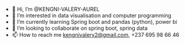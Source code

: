 - 👋 Hi, I’m @KENGNI-VALERY-AUREL
- 👀 I’m interested in data visualisation and computer programming
- 🌱 I’m currently learning Spring boot and pandas (python), power bi
- 💞️ I’m looking to collaborate on spring boot, spring data
- 📫 How to reach me kengnivalery2@gmail.com, +237 695 98 66 46

<!---
KENGNI-VALERY-AUREL/KENGNI-VALERY-AUREL is a ✨ special ✨ repository because its `README.md` (this file) appears on your GitHub profile.
You can click the Preview link to take a look at your changes.
--->
